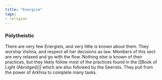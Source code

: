 ```yaml
---
title: "Energism"
tags:
- religion
---
```

### Polytheistic
There are very few Energists, and very little is known about them. They worship Vishna, and respect all her decisions as law. Members of this sect are very relaxed and go with the flow. Nothing else is known of their practices, but they likely follow most of the practices found in the [[Book of Light (Abridged)]] which are also followed by the Seerists. They pull from the power of Arkhna to complete many tasks.